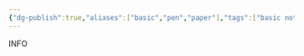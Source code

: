 ```yaml
---
{"dg-publish":true,"aliases":["basic","pen","paper"],"tags":["basic notes","non-digital notes"],"apps":["android","iOS","macOS","windows","linux","web"],"openSource":false,"worksOffline":"✅","doDates":"✅","dueDates":"✅","attachmentSupport":"✅","hasAnAPI":"❌","reminders":"❌","locationBasedReminders":"✅","nlp":"✅","kanbanView":"✅","listView":"✅","switchBetween":"✅","hq":"Your House","Price URL":null,"is there a free option":"✅","one time payment option":"❌","permalink":"/tool/password-managers/pen-and-paper/","dgPassFrontmatter":true,"created":"","updated":""}
---
```


INFO